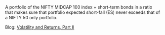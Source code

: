 A portfolio of the NIFTY MIDCAP 100 index + short-term bonds in a ratio that makes sure that portfolio expected short-fall (ES) never exceeds that of a NIFTY 50 only portfolio.

Blog: [Volatility and Returns, Part II]()